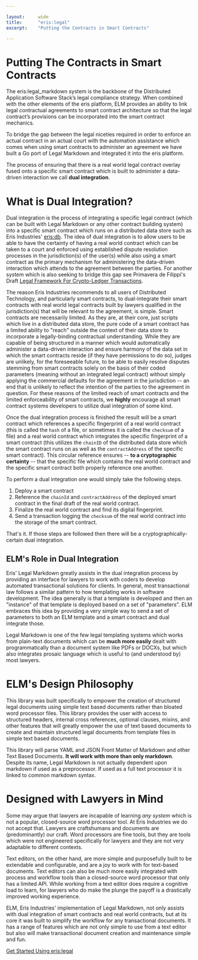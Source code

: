 ```yaml
---

layout:     wide
title:      "eris:legal"
excerpt:    "Putting the Contracts in Smart Contracts"

---
```


# Putting The Contracts in Smart Contracts

The eris:legal_markdown system is the backbone of the Distributed Application Software Stack’s legal compliance strategy. When combined with the other elements of the eris platform, ELM provides an ability to link legal contractual agreements to smart contract architecture so that the legal contract’s provisions can be incorporated into the smart contract mechanics.

To bridge the gap between the legal niceties required in order to enforce an actual contract in an actual court with the automation assistance which comes when using smart contracts to administer an agreement we have built a Go port of Legal Markdown and integrated it into the eris platform.

The process of ensuring that there is a real world legal contract overlay fused onto a specific smart contract which is built to administer a data-driven interaction we call **dual integration**.

# What is Dual Integration?

Dual integration is the process of integrating a specific legal contract (which can be built with Legal Markdown or any other contract building system) into a specific smart contract which runs on a distributed data store such as Eris Industries' [eris:db](/platform/erisdb/). The idea of dual integration is to allow users to be able to have the certainty of having a real world contract which can be taken to a court and enforced using established dispute resolution processes in the jurisdiction(s) of the user(s) while also using a smart contract as the primary mechanism for administering the data-driven interaction which attends to the agreement between the parties. For another system which is also seeking to bridge this gap see Primavera de Filippi's Draft [Legal Framework For Crypto-Ledger Transactions](http://p2pfoundation.net/Legal_Framework_For_Crypto-Ledger_Transactions).

The reason Eris Industries recommends to all users of Distributed Technology, and particularly smart contracts, to dual-integrate their smart contracts with real world legal contracts built by lawyers qualified in the jurisdiction(s) that will be relevant to the agreement, is simple. Smart contracts are necessarily limited. As they are, at their core, just scripts which live in a distributed data store, the pure code of a smart contract has a limited ability to "reach" outside the context of their data store to incorporate a legally-binding contractual understanding. While they are capable of being structured in a manner which would automatically administer a data-driven interaction and ensure harmony of the data set in which the smart contracts reside (if they have permissions to do so), judges are unlikely, for the foreseeable future, to be able to easily resolve disputes stemming from smart contracts solely on the basis of their coded parameters (meaning without an integrated legal contract) without simply applying the commercial defaults for the agreement in the jurisdiction -- an end that is unlikely to reflect the intention of the parties to the agreement in question. For these reasons of the limited reach of smart contracts and the limited enforceability of smart contracts, we **highly** encourage all smart contract systems developers to utilize dual integration of some kind.

Once the dual integration process is finished the result will be a smart contract which references a specific fingerprint of a real world contract (this is called the `hash` of a file, or sometimes it is called the `checksum` of a file) and a real world contract which integrates the specific fingerprint of a smart contract (this utilizes the `chainID` of the distributed data store which the smart contract runs on as well as the `contractAddress` of the specific smart contract). This circular reference ensures -- **to a cryptographic certainty** -- that the specific file which contains the real world contract and the specific smart contract both properly reference one another.

To perform a dual integration one would simply take the following steps.

1. Deploy a smart contract
2. Reference the `chainId` and `contractAddress` of the deployed smart contract in the final draft of the real world contract.
3. Finalize the real world contract and find its digital fingerprint.
4. Send a transaction logging the `checksum` of the real world contract into the storage of the smart contract.

That's it. If those steps are followed then there will be a cryptographically-certain dual integration.

## ELM's Role in Dual Integration

Eris' Legal Markdown greatly assists in the dual integration process by providing an interface for lawyers to work with coders to develop automated transactional solutions for clients. In general, most transactional law follows a similar pattern to how templating works in software development. The idea generally is that a template is developed and then an "instance" of that template is deployed based on a set of "parameters". ELM embraces this idea by providing a very simple way to send a set of parameters to both an ELM template and a smart contract and dual integrate those.

Legal Markdown is one of the few legal templating systems which works from plain-text documents which can be **much more easily** dealt with programmatically than a document system like PDFs or DOCXs, but which also integrates prosaic language which is useful to (and understood by) most lawyers.

# ELM's Design Philosophy

This library was built specifically to empower the creation of structured legal documents using simple text based documents rather than bloated word processor files. This library provides the user with access to structured headers, internal cross references, optional clauses, mixins, and other features that will greatly empower the use of text based documents to create and maintain structured legal documents from template files in simple text based documents.

This library will parse YAML and JSON Front Matter of Markdown and other Text Based Documents. **It will work with more than only markdown**. Despite its name, Legal Markdown is not actually dependent upon markdown if used as a preprocessor. If used as a full text processor it is linked to common markdown syntax.

# Designed with Lawyers in Mind

Some may argue that lawyers are incapable of learning *any system* which is not a popular, closed-source word processor tool. At Eris Industries we do not accept that. Lawyers are craftshumans and documents are (predominantly) our craft. Word processors are fine tools, but they are tools which were not engineered specifically for lawyers and they are not very adaptable to different contexts.

Text editors, on the other hand, are more simple and purposefully built to be extendable and configurable, and are a joy to work with for text-based documents. Text editors can also be much more easily integrated with process and workflow tools than a closed-source word processor that only has a limited API. While working from a text editor does require a cognitive load to learn, for lawyers who do make the plunge the payoff is a drastically improved working experience.

ELM, Eris Industries' implementation of Legal Markdown, not only assists with dual integration of smart contracts and real world contracts, but at its core it was built to simplify the workflow for any transactional documents. It has a range of features which are not only simple to use from a text editor but also will make transactional document creation and maintenance simple and fun.

<a class="action-big" href="https://docs.erisindustries.com/tutorials/erislegal/">Get Started Using eris:legal</a>